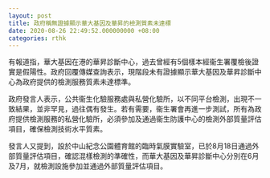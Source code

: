 ```yaml
---
layout: post
title: 政府稱無證據顯示華大基因及華昇的檢測質素未達標
date: 2020-08-26 22:49:52.000000000 +08:00
categories: rthk
---
```


有報道指，華大基因在港的華昇診斷中心，過去曾經有5個樣本經衞生署覆檢後證實是假陽性。政府回覆傳媒查詢表示，現階段未有證據顯示華大基因及華昇診斷中心為政府提供的檢測服務質素未達標準。

政府發言人表示，公共衞生化驗服務處與私營化驗所，以不同平台檢測，出現不一致結果，並非罕見，過往偶有發生。若有需要，衞生署會再進一步測試，所有為政府提供檢測服務的私營化驗所，必須參加及通過衞生防護中心的檢測外部質量評估項目，確保檢測技術水平質素。

發言人又提到，設於中山紀念公園體育館的臨時氣膜實驗室，已於8月18日通過外部質量評估項目，確認混樣檢測的準確性，而華大基因及華昇診斷中心分別在6月及7月，就檢測設施參加並通過外部質量評估項目。
